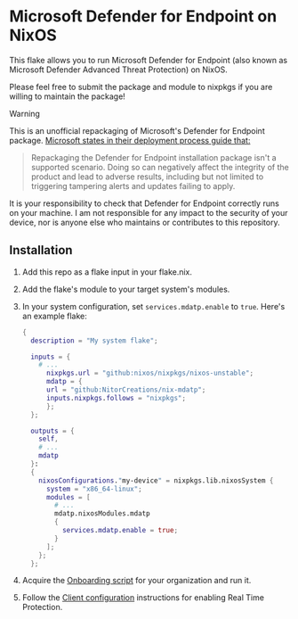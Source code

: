 # Microsoft Defender for Endpoint on NixOS

This flake allows you to run Microsoft Defender for Endpoint (also known as Microsoft Defender Advanced Threat Protection) on NixOS.

Please feel free to submit the package and module to nixpkgs if you are willing to maintain the package!

> [!WARNING]  
> This is an unofficial repackaging of Microsoft's Defender for Endpoint package. [Microsoft states in their deployment process guide that:](https://learn.microsoft.com/en-us/defender-endpoint/linux-installer-script#deployment-process)
>
> > Repackaging the Defender for Endpoint installation package isn't a supported scenario. Doing so can negatively affect the integrity of the product and lead to adverse results, including but not limited to triggering tampering alerts and updates failing to apply.
>
> It is your responsibility to check that Defender for Endpoint correctly runs on your machine. I am not responsible for any impact to the security of your device, nor is anyone else who maintains or contributes to this repository.

## Installation

1. Add this repo as a flake input in your flake.nix.
2. Add the flake's module to your target system's modules.
3. In your system configuration, set `services.mdatp.enable` to `true`. Here's an example flake:

   ```nix
   {
     description = "My system flake";

     inputs = {
       # ...
         nixpkgs.url = "github:nixos/nixpkgs/nixos-unstable";
         mdatp = {
         url = "github:NitorCreations/nix-mdatp";
         inputs.nixpkgs.follows = "nixpkgs";
         };
     };

     outputs = {
       self,
       # ...
       mdatp
     }:
     {
       nixosConfigurations."my-device" = nixpkgs.lib.nixosSystem {
         system = "x86_64-linux";
         modules = [
           # ...
           mdatp.nixosModules.mdatp
           {
             services.mdatp.enable = true;
           }
         ];
       };
     };
   ```

4. Acquire the [Onboarding script](https://learn.microsoft.com/en-us/defender-endpoint/linux-install-manually#download-the-onboarding-package) for your organization and run it.
5. Follow the [Client configuration](https://learn.microsoft.com/en-us/defender-endpoint/linux-install-manually#download-the-onboarding-package) instructions for enabling Real Time Protection.
